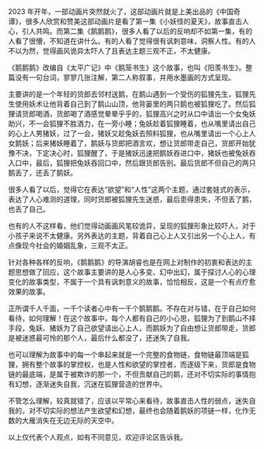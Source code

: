 2023 年开年，一部动画片突然就火了，这部动画片就是上美出品的《中国奇谭》，很多人欣赏和赞美这部动画片是看了第一集《小妖怪的夏天》，故事直击人心，引人共鸣。而第二集《鹅鹅鹅》，很多人看了以后的反响却不如第一集，有的人看了很懵，不知道在讲什么。有的人看了觉得很有讽刺意味，洞察人性。有的人不以为然，觉得画风诡异太吓人了且表达主题三观不正，不太健康。



《鹅鹅鹅》改编自《太平广记》中《鹅笼书生》这个故事，也叫《阳羡书生》。整篇没有一句台词，寥寥几张注解，第二人称叙事，并用水墨画的方式呈现。

主要讲的是一个年轻的货郎去邻村送鹅，在鹅山遇到一个受伤的狐狸先生，狐狸先生使用妖术让他背着自己到了鹅山山顶，他背篓里的两只鹅也被狐狸吃了。然后狐狸请货郎喝酒，货郎喝了酒感觉晕晕乎乎的，狐狸高兴之时从口中请出一个女兔妖助兴，不一会狐狸不胜酒力，在一旁小睡；兔妖趁着狐狸睡着，也从嘴里请出自己的心上人男猪妖，过了一会，猪妖又趁兔妖去照料狐狸，也从嘴里请出一个心上人女鹅妖；后来猪妖睡着了，鹅妖与货郎把酒言欢，想让货郎带走自己，货郎开始犹豫不决，下定决心时，狐狸醒了，于是猪妖迅速把鹅妖吞进口中，猪妖也被兔妖吞入口中，最后，狐狸把兔妖吞回口中，然后跟货郎告别。最后货郎不但自己的两只鹅丢了，还丢了鹅妖。



很多人看了以后，觉得它在表达“欲望”和“人性”这两个主题，通过套娃式的表示，表达了人心难测的道理，同时货郎被狐狸先生迷惑，最后患得患失，不但丢了鹅，也丢了自己。

也有的人不这样看，他们觉得动画画风笔较诡异，呈现的狐狸形象比较吓人，对于小孩子来说不太健康。另外表达的主题，背着自己心上人又引出另一个心上人，有点像现今社会的婚姻乱象，三观不太正。



针对各种各样的反响，《鹅鹅鹅》的导演胡睿也是在网上对制作的初衷和表达的主题思想做了回应，这个故事主要讲的是人心多变、幻中出幻，属于探讨人心的心理变化的故事类型，不属于一个具有讽刺意义的故事，恰恰相反，这是一个有点疗愈效果的故事。

正所谓千人千面，一千个读者心中有一千个鹅鹅鹅。不存在对与错，在于自己如何看待，如何理解！在这个故事中，每个人都有自己的小心思，狐狸为了到鹅山不择手段，兔妖、猪妖为了自己欲望请出心上人，而鹅妖为了自由想让货郎带走，货郎是被迷惑最可怜的那个人，最后什么都没了，还迷失了自我。



也可以理解为故事中的每一个串起来就是一个完整的食物链，食物链最顶端是狐狸，拥有整个故事的掌控权，也是人性和欲望的掌控者，而逐级下来，货郎是食物链的最底端，是属于被欺诈的那一个，不但贡献自己的鹅，还对不切实际的事情抱有幻想，逐渐迷失自我，沉迷在狐狸营造的世界中。



不管怎么理解，较真就错了，应该以平常心来看待，故事直击人性的弱点，迷失自我的，对不切实际的想法产生欲望和幻想，最终也会随着鹅妖的项链一样，化作无数的大雁消失在无边无际的天空中。

以上仅代表个人观点，如有不同意见，欢迎评论区告诉我。

